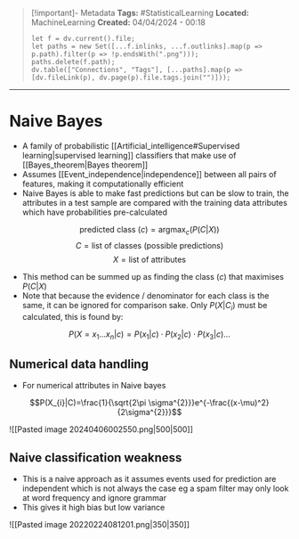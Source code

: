 > [!important]- Metadata
> **Tags:** #StatisticalLearning 
> **Located:** MachineLearning
> **Created:** 04/04/2024 - 00:18
> ```dataviewjs
> let f = dv.current().file;
> let paths = new Set([...f.inlinks, ...f.outlinks].map(p => p.path).filter(p => !p.endsWith(".png")));
> paths.delete(f.path);
> dv.table(["Connections", "Tags"], [...paths].map(p => [dv.fileLink(p), dv.page(p).file.tags.join("")]));
> ```

___
# Naive Bayes
- A family of probabilistic [[Artificial_intelligence#Supervised learning|supervised learning]] classifiers that make use of [[Bayes_theorem|Bayes theorem]] 
- Assumes [[Event_independence|independence]] between all pairs of features, making it computationally efficient 
- Naive Bayes is able to make fast predictions but can be slow to train, the attributes in a test sample are compared with the training data attributes which have probabilities pre-calculated

$$\text{predicted class }(c)=\text{argmax}_{c}(P(C|X))$$
$$C=\text{list of classes (possible predictions)}$$
$$X=\text{list of attributes}$$
- This method can be summed up as finding the class ($c$) that maximises $P(C|X)$ 
- Note that because the evidence / denominator for each class is the same, it can be ignored for comparison sake. Only $P(X | C_{i})$  must be calculated, this is found by:

$$P(X=x_{1}\dots x_{n}|c)=P(x_{1}|c)\cdot P(x_{2}|c)\cdot P(x_{3}|c)\dots$$


## Numerical data handling
- For numerical attributes in Naive bayes

$$P(X_{i}|C)=\frac{1}{\sqrt{2\pi \sigma^{2}}}e^{-\frac{(x-\mu)^2}{2\sigma^{2}}}$$

![[Pasted image 20240406002550.png|500|500]]
## Naive classification weakness
- This is a naive approach as it assumes events used for prediction are independent which is not always the case eg a spam filter may only look at word frequency and ignore grammar
- This gives it high bias but low variance

![[Pasted image 20220224081201.png|350|350]]
